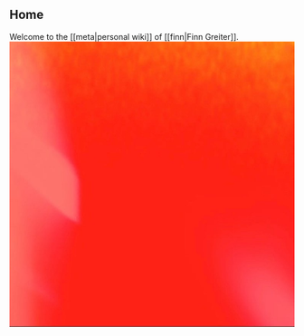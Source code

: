 ## Home

Welcome to the [[meta|personal wiki]] of [[finn|Finn Greiter]].
![red](/media/img/red.jpg)
